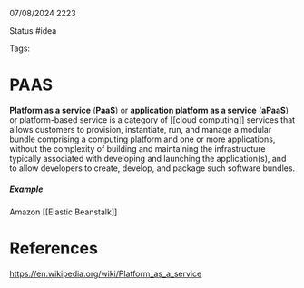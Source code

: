 07/08/2024 2223

Status #idea

Tags:

# PAAS

**Platform as a service** (**PaaS**) or **application platform as a service** (**aPaaS**) or platform-based service is a category of [[cloud computing]] services that allows customers to provision, instantiate, run, and manage a modular bundle comprising a computing platform and one or more applications, without the complexity of building and maintaining the infrastructure typically associated with developing and launching the application(s), and to allow developers to create, develop, and package such software bundles.

##### Example
Amazon [[Elastic Beanstalk]]
# References

https://en.wikipedia.org/wiki/Platform_as_a_service